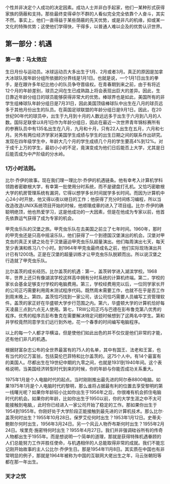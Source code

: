 个性并非决定个人成功的决定因素。成功人士并非白手起家，他们一某种形式获得家族的荫蔽和支持。那些最终变得卓尔不群的人看似完全完全依靠个人奋斗，其实不然。事实上，他们一直得益于某些荫蔽的先天优势，或是非凡的机缘，抑或某一文化的特殊优势；这使他们学得快，干得多，以普通人难以企及的优势认识世界。

  

## 第一部分：机遇

### 第一章：马太效应

生日月份与运动员。冰球运动员大多出生于1月、2月或者3月。真正的原因是加拿大冰球队按年龄分组所依据的分界线是1月1日。也就是说，一个1月1日出生的拳手，是在跟许多年纪比他小的队员争夺晋级权。在青春期到来之前，由于有将近12个月的年龄差别，球员之间在生已成熟路上将会表现出巨大的差异。因此，生日靠近年龄分组日的球员能够获得非常大的优势。棒球界也是如此，美国所有的非学生组棒球队年龄分组日是7月31日，因此美国顶级棒球队中出生在八月的球员远多于其他月份出生的队员。在英国足球联盟的年龄分组日是9月1日。因此，在20世纪90年代的球员中，出生于九月到十月的人数远远多于出生于六月到八月的人数。国际足联曾以8月1日作为年龄分组日，因此在最近一次世界青年锦标赛所有的参赛队员中有135名出生在八月，九月和十月，只有22人出生在五月，六月和七月。另外有两位经济学家对美国学生成绩与学生的出生日期之间的联系作出研究。发现在四年级学生中，年龄大几个月的学生成绩几个月的学生要高4%到12%。对于成千上万的学生，最初小小的不足，竟演变成为他们日后能否上大学，尤其是日后能否成为中产阶级的分水岭。

  

### 1万小时法则。

比尔·乔伊的故事。现在我们理一理比尔·乔伊的机遇链条。他有幸考入计算机学科领跑者密歇根大学，有幸第一批使用分时系统，而不是键盘打孔机。又恰巧密歇根大学的机房管理系统有漏洞，它得以想学多长时间就学多长时间。而因为计算机中心24小时开放，他又得以夜以继日的工作；他获得了充分时间练习编程，所以当改造改造UNIX系统项目开始的时候，他顺理成章的进入了项目组。比尔·乔伊的确聪明绝顶，他也热爱学习，这是他成功的一大因素，但是在他成为专家以前，他首先依靠运气获得了成为专家的机会。

甲壳虫乐队的汉堡之旅。甲壳虫乐队在去美国之前立了七年时间。1960年，那时的甲壳虫还是只高中摇滚乐队，他们获得了一个到德国汉堡演出的机会。汉堡对甲克虫的真正关键之处在于汉堡逼迫甲壳虫乐队超量演出。他们每周演出七天，每天至少表演和练习八个小时。到1964年甲克虫最终成名之前，他们实际现场演出共计已有1200场。正是在汉堡的超量训练才让甲克虫乐队脱颖而出。所以说汉堡之行造就了甲壳虫乐队。

比尔盖茨的成长经历。比尔盖茨的机遇：第一，盖茨转学进入湖滨学校。1968年，世界上还只有像湖滨学校这样高中拥有分时系统的计算机终端。第二，学校的家长会基金足够支付学校的电脑费用。第三，学校经费用完以后，一位同学家长开的公司正巧需要利用周末测试程序代码。既然周末需要工作，也就不在乎是否工作到周末晚上。第四，盖茨恰巧找到一家公司，该公司恰巧需要人员编写工资管理软件。盖茨的家正好在华盛顿大学步行范围之内。第六，华盛顿大学的计算机恰好每天凌晨三点到六点无人使用。第七，TRW公司正巧与巴德在彭布鲁克第八优秀的程序。优秀的程序员彭布鲁克在需要解决特定问题时候想到了这两名中学生。第和并学校竟然同意学生们远行到外地，花一个春季的时间编写电脑程序。

以上的每一个人都才华横溢，但是使他们如此出色的并不仅仅是他们非常的才能，还有他们非凡的机遇。

根据财富杂志公布的全世界最富有的75人的名单，其中有国王、法老和王富，也有当代的亿万富翁，包括莫伦巴菲特和比尔盖茨的。这75个人中。有14个最富有的美国人。尽都出生在19世纪中期的九零之间，也就是1931到1940年间。这个表格说明，当美国经济转型时代到来的时候，你的年龄与你能否成功关系重大。

1975年1月是个人电脑时代的起点。当时刚刚推出最先进的阿尔泰8800电脑。如果1975年1月是个人电脑时代的黎明，那么谁将占据最有利的位置去享受黎明的第一线曙光呢？如果你年龄较小比如你出生于1956年之后，你很难有机会抓住电脑时代的机会。如果你的年龄，比如你出生于1950以前，你的大学生涯之中不太可能接触到电脑,，此时你已经进入一家公司开始了稳定的工作。那如果你出生于1954到1955年。你刚好处于大学阶段正能接触到最先进的计算机技术。那么比尔·盖茨何时出生？1955年10月28日。保罗艾伦何时出生？1953年1月12日。史蒂夫·鲍默尔何时出生，1956年3月24日。另一个风云人物乔布斯何时出生？1955年2月24日。埃里克·施密特何时出生？1955年4月27日。我们并非强调硅谷所有的传奇人物都出生于1955年。而是想说明一个简单的道理，那就是获得特殊机遇眷顾的人们总能努力工作并胜任使命，与机遇相伴的人总能取得非常的成就。我们不能忘记刚开始故事的主人公比尔·乔伊生日。那是1954年11月8日。其实质在中国也有非常明显的例子，那就是1964年被称为中国的互联网大佬出生之年，马云张朝阳等都在那一年出生。

  

### 天才之忧
<!--stackedit_data:
eyJoaXN0b3J5IjpbNjgwMzA3ODk0XX0=
-->